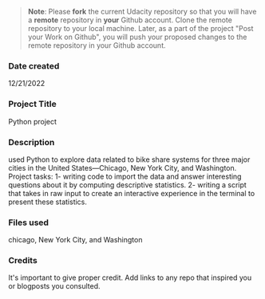 >**Note**: Please **fork** the current Udacity repository so that you will have a **remote** repository in **your** Github account. Clone the remote repository to your local machine. Later, as a part of the project "Post your Work on Github", you will push your proposed changes to the remote repository in your Github account.

### Date created
12/21/2022

### Project Title
Python project

### Description
 used Python to explore data related to bike share systems for three major cities in the United States—Chicago, New York City, and Washington.
Project tasks: 
1- writing code to import the data and answer interesting questions about it by computing descriptive statistics.
2- writing a script that takes in raw input to create an interactive experience in the terminal to present these statistics.

### Files used
chicago, New York City, and Washington
### Credits
It's important to give proper credit. Add links to any repo that inspired you or blogposts you consulted.

